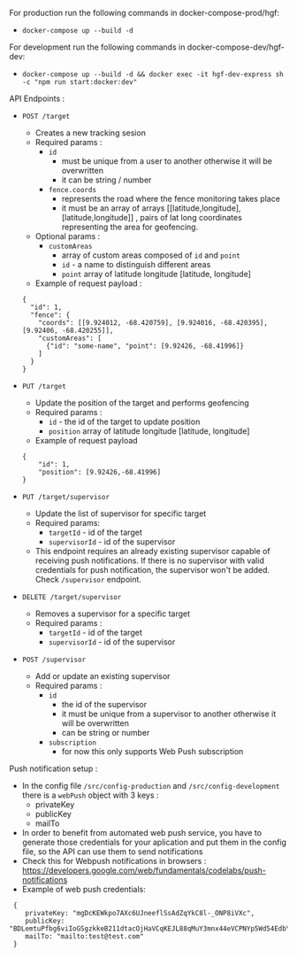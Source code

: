 For production run the following commands in docker-compose-prod/hgf:
- ``docker-compose up --build -d``

For development run the following commands in docker-compose-dev/hgf-dev:
- ``docker-compose up --build -d && docker exec -it hgf-dev-express sh -c "npm run start:docker:dev"``


API Endpoints :
- ``POST /target``
    - Creates a new tracking sesion 
    - Required params : 
        - ``id`` 
            - must be unique from a user to another otherwise it will be overwritten
            - it can be string / number
        - ``fence.coords`` 
            - represents the road where the fence monitoring takes place
            - it must be an array of arrays [[latitude,longitude],[latitude,longitude]] , pairs of lat long coordinates representing the area for geofencing.
    - Optional params :
        - ``customAreas``
            - array of custom areas composed of ``id`` and ``point``
            - ``id`` - a name to distinguish different areas
            - ``point`` array of latitude longitude [latitude, longitude]
    - Example of request payload :
     ```
     {
       "id": 1,
       "fence": {
         "coords": [[9.924012, -68.420759], [9.924016, -68.420395], [9.92406, -68.420255]],
         "customAreas": [
           {"id": "some-name", "point": [9.92426, -68.41996]}
         ]
       }
     }   
     ```
- ``PUT /target``
    - Update the position of the target and performs geofencing
    - Required params :
        - ``id`` - the id of the target to update position
        - ``position`` array of latitude longitude [latitude, longitude]
    - Example of request payload
    ```
    {
        "id": 1,
        "position": [9.92426,-68.41996]
    }
    ```
- ``PUT /target/supervisor``
    - Update the list of supervisor for specific target
    - Required params:
        - ``targetId`` - id of the target
        - ``supervisorId`` - id of the supervisor
    - This endpoint requires an already existing supervisor capable of receiving push notifications. If there is no supervisor with valid credentials for push notification, the supervisor won't be added. Check ``/supervisor`` endpoint.
   
- ``DELETE /target/supervisor``
    - Removes a supervisor for a specific target
    - Required params :
        - ``targetId`` - id of the target
        - ``supervisorId`` - id of the supervisor
        
- ``POST /supervisor``
    - Add or update an existing supervisor
    - Required params :
        - ``id`` 
            - the id of the supervisor
            - it must be unique from a supervisor to another otherwise it will be overwritten
            - can be string or number
        - ``subscription``
            - for now this only supports Web Push subscription
            
Push notification setup :
- In the config file ``/src/config-production`` and ``/src/config-development`` there is a ``webPush`` object with 3 keys :
    - privateKey
    - publicKey
    - mailTo
- In order to benefit from automated web push service, you have to generate those credentials for your aplication and put them in the config file, so the API can use them to send notifications
- Check this for Webpush notifications in browsers : https://developers.google.com/web/fundamentals/codelabs/push-notifications
- Example of web push credentials:
```
 {
    privateKey: "mgDcKEWkpo7AXc6UJneeflSsAdZqYkC8l-_ONP8iVXc",
    publicKey: "BDLemtuPfbg6viIoGSgzkkeB211dtacOjHaVCqKEJL88qMuY3mnx44eVCPNYp5Wd54EdbYS8YIhBjPABuRkZvSE",
    mailTo: "mailto:test@test.com"
 }
```